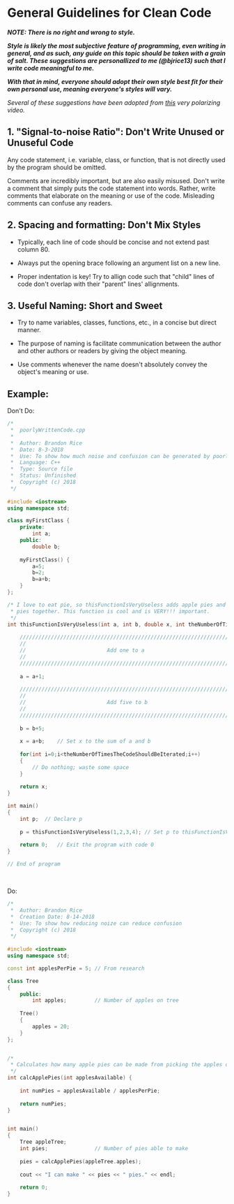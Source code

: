# General Guidelines for Clean Code

***NOTE: There is no right and wrong to style.***

***Style is likely the most subjective feature of programming, even writing in general, and as such, any guide on this topic should be taken with a grain of salt. These suggestions are personallized to me (@bjrice13) such that I write code meaningful to me.***

***With that in mind, everyone should adopt their own style best fit for their own personal use, meaning everyone's styles will vary.***

*Several of these suggestions have been adopted from [this](https://youtu.be/ZsHMHukIlJY) very polarizing video.*

## 1. "Signal-to-noise Ratio": Don't Write Unused or Unuseful Code
Any code statement, i.e. variable, class, or function, that is not directly used by the program should be omitted.

Comments are incredibly important, but are also easily misused. Don't write a comment that simply puts the code statement into words. Rather, write comments that elaborate on the meaning or use of the code. Misleading comments can confuse any readers.

## 2. Spacing and formatting: Don't Mix Styles
* Typically, each line of code should be concise and not extend past column 80.

* Always put the opening brace following an argument list on a new line.

* Proper indentation is key! Try to allign code such that "child" lines of code don't overlap with their "parent" lines' allignments.

## 3. Useful Naming: Short and Sweet
* Try to name variables, classes, functions, etc., in a concise but direct manner.

* The purpose of naming is facilitate communication between the author and other authors or readers by giving the object meaning.

* Use comments whenever the name doesn't absolutely convey the object's meaning or use.

## Example:
Don't Do:
```C++
/*
 *  poorlyWrittenCode.cpp
 *
 *  Author: Brandon Rice
 *  Date: 8-3-2018
 *  Use: To show how much noise and confusion can be generated by poorly written code
 *  Language: C++
 *  Type: Source file
 *  Status: Unfinished
 *  Copyright (c) 2018
 */
 
#include <iostream>
using namespace std;

class myFirstClass {
    private:
        int a;
    public:
        double b;
        
    myFirstClass() {
        a=5;
        b=2;
        b=a+b;
    }
};

/* I love to eat pie, so thisFunctionIsVeryUseless adds apple pies and blueberry
 * pies together. This function is cool and is VERY!!! important.
 */
int thisFunctionIsVeryUseless(int a, int b, double x, int theNumberOfTimesTheCodeShouldBeIterated) {
    
    //////////////////////////////////////////////////////////////////////
    //                                                                  //
    //                          Add one to a                            //
    //                                                                  //
    //////////////////////////////////////////////////////////////////////
    
    a = a+1;
    
    //////////////////////////////////////////////////////////////////////
    //                                                                  //
    //                          Add five to b                           //
    //                                                                  //
    //////////////////////////////////////////////////////////////////////
    
    b = b+5;
    
    x = a+b;    // Set x to the sum of a and b
    
    for(int i=0;i<theNumberOfTimesTheCodeShouldBeIterated;i++)
    {
        // Do nothing; waste some space
    }
    
    return x;   
}

int main() 
{
    int p;  // Declare p
    
    p = thisFunctionIsVeryUseless(1,2,3,4); // Set p to thisFunctionIsVeryUseless(1,2,3,4)
    
    return 0;   // Exit the program with code 0
}

// End of program
```
<br>

Do:
```C++
/*
 *  Author: Brandon Rice
 *  Creation Date: 8-14-2018
 *  Use: To show how reducing noize can reduce confusion
 *  Copyright (c) 2018
 */
 
#include <iostream>
using namespace std;

const int applesPerPie = 5; // From research

class Tree
{
    public:
        int apples;         // Number of apples on tree
        
    Tree()
    {
        apples = 20;
    }
};


/* 
 * Calculates how many apple pies can be made from picking the apples on the tree
 */
int calcApplePies(int applesAvailable) {
    
    int numPies = applesAvailable / applesPerPie;
    
    return numPies;
}


int main() 
{
    Tree appleTree;
    int pies;               // Number of pies able to make
    
    pies = calcApplePies(appleTree.apples);
    
    cout << "I can make " << pies << " pies." << endl;
    
    return 0;
}
```

